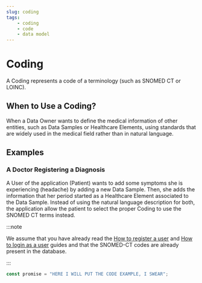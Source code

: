 ```yaml
---
slug: coding
tags:
    - coding
    - code
    - data model
---
```


# Coding

A Coding represents a code of a terminology (such as SNOMED CT or LOINC).

## When to Use a Coding?

When a Data Owner wants to define the medical information of other entities, such as Data Samples or Healthcare Elements, 
using  standards that are widely used in the medical field rather than in natural language.

## Examples

### A Doctor Registering a Diagnosis

A User of the application (Patient) wants to add some symptoms she is experiencing (headache) by adding a new Data Sample.
Then, she adds the information that her period started as a Healthcare Element associated to the Data Sample. 
Instead of using the natural language description for both, the application allow the patient
to select the proper Coding to use the SNOMED CT terms instead.

:::note

We assume that you have already read the [How to register a user](/sdks/how-to/register-a-user) and [How to login as a user](/sdks/how-to/login-as-a-user) guides and that the SNOMED-CT codes are already present in the database.

:::

```typescript
const promise = "HERE I WILL PUT THE CODE EXAMPLE, I SWEAR";
```


